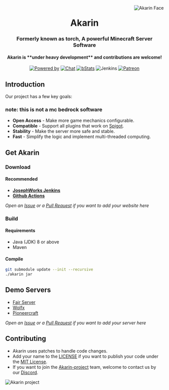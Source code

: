 <img src="https://i.loli.net/2018/05/17/5afd869c443ef.png" alt="Akarin Face" align="right">
<div align="center">
  <h1>Akarin</h1>
  <h3>Formerly known as torch, A powerful Minecraft Server Software</h3>
  <h4>Akarin is **under heavy development** and contributions are welcome!</h4>

[![Powered by](https://img.shields.io/badge/Powered_by-Akarin_project-ee6aa7.svg?style=flat)](https://akarin.app/)
[![Chat](https://img.shields.io/badge/chat-on%20discord-7289da.svg)](https://discord.gg/fw2pJAj)
[![bStats](https://img.shields.io/badge/bStats-Torch-0099ff.svg?style=flat)](https://bstats.org/plugin/bukkit/Torch)
![Jenkins](https://img.shields.io/jenkins/build?jobUrl=http%3A%2F%2Fci.josephworks.net%2Fjob%2FAkarin%2Fjob%2Fver%25252F1.15.2%2F)
[![Patreon](https://img.shields.io/badge/Patreon-Donate-yellow.svg?style=flat)](https://www.patreon.com/akarinproject)
</div>

Introduction
---

Our project has a few key goals:

### note: this is not a mc bedrock software

* **Open Access** - Make more game mechanics configurable.
* **Compatible** - Support all plugins that work on [Spigot](https://hub.spigotmc.org/stash/projects/SPIGOT/repos/spigot/browse).
* **Stability** - Make the server more safe and stable.
* **Fast** - Simplify the logic and implement multi-threaded computing.

Get Akarin
---

### Download

#### Recommended

+ [**JosephWorks Jenkins**](http://ci.josephworks.net/job/Akarin/)
+ [**Github Actions**](https://github.com/Akarin-project/Akarin/actions)

*Open an [Issue](https://github.com/Akarin-project/Akarin/issues) or a [Pull Request](https://github.com/Akarin-project/Akarin/pulls) if you want to add your website here*

### Build

#### Requirements

* Java (JDK) 8 or above
* Maven

#### Compile

```sh
git submodule update --init --recursive
./akarin jar
```

Demo Servers
---

* [Fair Server](https://fairserver.ru)
* [Wolfx](https://wolfx.jp/)
* [Pioneercraft](https://www.pioneercraft.pw/)

*Open an [Issue](https://github.com/Akarin-project/Akarin/issues) or a [Pull Request](https://github.com/Akarin-project/Akarin/pulls) if you want to add your server here*

Contributing
---

* Akarin uses patches to handle code changes.
* Add your name to the [LICENSE](https://github.com/Akarin-project/Akarin/blob/master/LICENSE.md) if you want to publish your code under the [MIT License](https://github.com/Akarin-project/Akarin/blob/master/licenses/MIT.md).
* If you want to join the [Akarin-project](https://github.com/Akarin-project) team, welcome to contact us by our [Discord](https://discord.gg/fw2pJAj).

![Akarin project](https://i.loli.net/2018/05/13/5af7fbbfbcddf.png)
